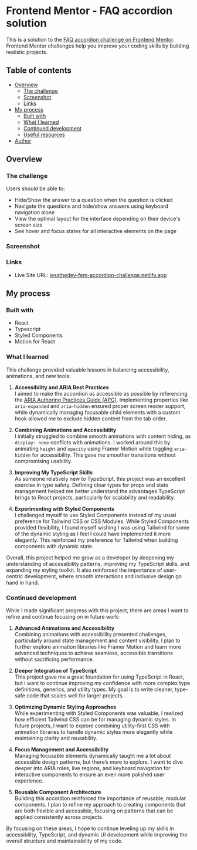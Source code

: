 # Frontend Mentor - FAQ accordion solution

This is a solution to the [FAQ accordion challenge on Frontend Mentor](https://www.frontendmentor.io). Frontend Mentor challenges help you improve your coding skills by building realistic projects. 

## Table of contents

- [Overview](#overview)
  - [The challenge](#the-challenge)
  - [Screenshot](#screenshot)
  - [Links](#links)
- [My process](#my-process)
  - [Built with](#built-with)
  - [What I learned](#what-i-learned)
  - [Continued development](#continued-development)
  - [Useful resources](#useful-resources)
- [Author](#author)


## Overview

### The challenge

Users should be able to:

- Hide/Show the answer to a question when the question is clicked
- Navigate the questions and hide/show answers using keyboard navigation alone
- View the optimal layout for the interface depending on their device's screen size
- See hover and focus states for all interactive elements on the page

### Screenshot

### Links

- Live Site URL: [jessthedev-fem-accordion-challenge.netlify.app](https://jessthedev-fem-accordion-challenge.netlify.app/)

## My process

### Built with

- React
- Typescript
- Styled Components
- Motion for React
### What I learned

This challenge provided valuable lessons in balancing accessibility, animations, and new tools:

1. **Accessibility and ARIA Best Practices**  
   I aimed to make the accordion as accessible as possible by referencing the [ARIA Authoring Practices Guide (APG)](https://www.w3.org/WAI/ARIA/apg/patterns/accordion/examples/accordion/). Implementing properties like `aria-expanded` and `aria-hidden` ensured proper screen reader support, while dynamically managing focusable child elements with a custom hook allowed me to exclude hidden content from the tab order.

2. **Combining Animations and Accessibility**  
   I initially struggled to combine smooth animations with content hiding, as `display: none` conflicts with animations. I worked around this by animating `height` and `opacity` using Framer Motion while toggling `aria-hidden` for accessibility. This gave me smoother transitions without compromising usability.

3. **Improving My TypeScript Skills**  
   As someone relatively new to TypeScript, this project was an excellent exercise in type safety. Defining clear types for props and state management helped me better understand the advantages TypeScript brings to React projects, particularly for scalability and readability.

4. **Experimenting with Styled Components**  
   I challenged myself to use Styled Components instead of my usual preference for Tailwind CSS or CSS Modules. While Styled Components provided flexibility, I found myself wishing I was using Tailwind for some of the dynamic styling as I feel I could have implemented it more elegantly. This reinforced my preference for Tailwind when building components with dynamic state.

Overall, this project helped me grow as a developer by deepening my understanding of accessibility patterns, improving my TypeScript skills, and expanding my styling toolkit. It also reinforced the importance of user-centric development, where smooth interactions and inclusive design go hand in hand.

### Continued development

While I made significant progress with this project, there are areas I want to refine and continue focusing on in future work:

1. **Advanced Animations and Accessibility**  
   Combining animations with accessibility presented challenges, particularly around state management and content visibility. I plan to further explore animation libraries like Framer Motion and learn more advanced techniques to achieve seamless, accessible transitions without sacrificing performance.

2. **Deeper Integration of TypeScript**  
   This project gave me a great foundation for using TypeScript in React, but I want to continue improving my confidence with more complex type definitions, generics, and utility types. My goal is to write cleaner, type-safe code that scales well for larger projects.

3. **Optimizing Dynamic Styling Approaches**  
   While experimenting with Styled Components was valuable, I realized how efficient Tailwind CSS can be for managing dynamic styles. In future projects, I want to explore combining utility-first CSS with animation libraries to handle dynamic styles more elegantly while maintaining clarity and reusability.

4. **Focus Management and Accessibility**  
   Managing focusable elements dynamically taught me a lot about accessible design patterns, but there’s more to explore. I want to dive deeper into ARIA roles, live regions, and keyboard navigation for interactive components to ensure an even more polished user experience.

5. **Reusable Component Architecture**  
   Building this accordion reinforced the importance of reusable, modular components. I plan to refine my approach to creating components that are both flexible and accessible, focusing on patterns that can be applied consistently across projects.

By focusing on these areas, I hope to continue leveling up my skills in accessibility, TypeScript, and dynamic UI development while improving the overall structure and maintainability of my code.
